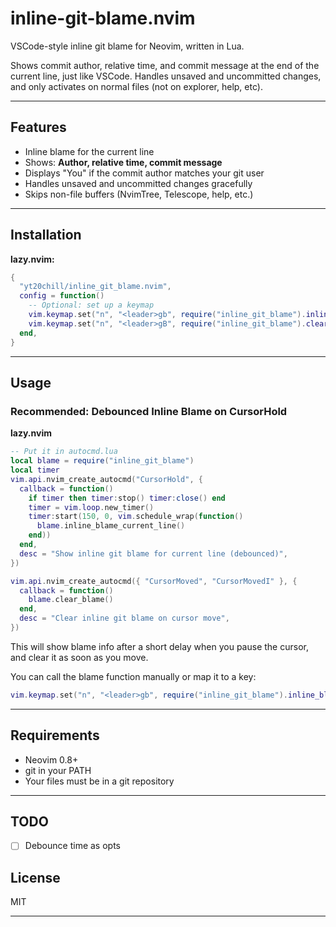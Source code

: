 # inline-git-blame.nvim

VSCode-style inline git blame for Neovim, written in Lua.

Shows commit author, relative time, and commit message at the end of the current line, just like VSCode.
Handles unsaved and uncommitted changes, and only activates on normal files (not on explorer, help, etc).

---

## Features

- Inline blame for the current line
- Shows: **Author, relative time, commit message**
- Displays "You" if the commit author matches your git user
- Handles unsaved and uncommitted changes gracefully
- Skips non-file buffers (NvimTree, Telescope, help, etc.)

---

## Installation

**lazy.nvim:**

```lua
{
  "yt20chill/inline_git_blame.nvim",
  config = function()
    -- Optional: set up a keymap
    vim.keymap.set("n", "<leader>gb", require("inline_git_blame").inline_blame_current_line)
    vim.keymap.set("n", "<leader>gB", require("inline_git_blame").clear_blame)
  end,
}
```

---

## Usage

### Recommended: Debounced Inline Blame on CursorHold

**lazy.nvim**

```lua
-- Put it in autocmd.lua
local blame = require("inline_git_blame")
local timer
vim.api.nvim_create_autocmd("CursorHold", {
  callback = function()
    if timer then timer:stop() timer:close() end
    timer = vim.loop.new_timer()
    timer:start(150, 0, vim.schedule_wrap(function()
      blame.inline_blame_current_line()
    end))
  end,
  desc = "Show inline git blame for current line (debounced)",
})

vim.api.nvim_create_autocmd({ "CursorMoved", "CursorMovedI" }, {
  callback = function()
    blame.clear_blame()
  end,
  desc = "Clear inline git blame on cursor move",
})
```

This will show blame info after a short delay when you pause the cursor, and clear it as soon as you move.

You can call the blame function manually or map it to a key:

```lua
vim.keymap.set("n", "<leader>gb", require("inline_git_blame").inline_blame_current_line)
```

---

## Requirements

- Neovim 0.8+
- git in your PATH
- Your files must be in a git repository

---

## TODO

- [ ] Debounce time as opts

## License

MIT

---
